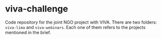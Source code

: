 # viva-challenge

Code repository for the joint NGO project with VIVA. There are two folders: `viva-lima` and `viva-webinars`. Each one of them refers to the projects mentioned in the brief.
